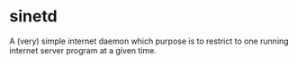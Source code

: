sinetd
======

A (very) simple internet daemon which purpose is to restrict to one running internet server program at a given time.
